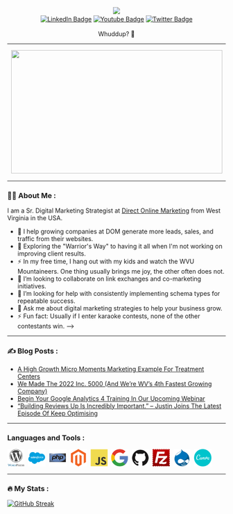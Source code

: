<div id="header" align="center">
  <img src="https://media.giphy.com/media/Wy3yu6suaOEgM/giphy.gif" width="400"/>
<div id="badges">
     <a href="https://www.linkedin.com/in/jonathanbentz/"><img src="https://img.shields.io/badge/LinkedIn-blue?style=for-the-badge&logo=linkedin&logoColor=white" alt="LinkedIn Badge"/></a>
  <a href="https://www.youtube.com/user/jonbmx3/"><img src="https://img.shields.io/badge/YouTube-red?style=for-the-badge&logo=youtube&logoColor=white" alt="Youtube Badge"/></a>
 <a href="https://www.facebook.com/jonathanbentz/"><img src="https://img.shields.io/badge/Facebook-blue?style=for-the-badge&logo=facebook&logoColor=white" alt="Twitter Badge"/></a>
    </div>
  <img src="https://komarev.com/ghpvc/?username=jonathanbentz&style=flat-square&color=blue" alt=""/>
  </div>
<div align="center">
Whuddup? 👋  
</div>

---

<div align="center">
  <img src="https://media.giphy.com/media/hqUp2o2TldiRkXOUsx/giphy.gif" width="487" height="284"/>
</div>

---

### 👨‍🦲 About Me :<div align="center">

I am a Sr. Digital Marketing Strategist at <a href="https://www.directom.com/">Direct Online Marketing</a> from West Virginia in the USA.

- :telescope: I help growing companies at DOM generate more leads, sales, and traffic from their websites.
- :seedling: Exploring the "Warrior's Way" to having it all when I'm not working on improving client results.
- :zap: In my free time, I hang out with my kids and watch the WVU Mountaineers. One thing usually brings me joy, the other often does not.
- 👯 I’m looking to collaborate on link exchanges and co-marketing initiatives.
- 🤔 I’m looking for help with consistently implementing schema types for repeatable success.
- 💬 Ask me about digital marketing strategies to help your business grow.
- ⚡ Fun fact: Usually if I enter karaoke contests, none of the other contestants win.
-->
  
---

### :writing_hand: Blog Posts :
  
<!-- BLOG-POST-LIST:START -->
- [A High Growth Micro Moments Marketing Example For Treatment Centers](https://www.directom.com/micro-moments-marketing-example/)
- [We Made The 2022 Inc. 5000 &lpar;And We’re WV’s 4th Fastest Growing Company&rpar;](https://www.directom.com/inc-5000-2022/)
- [Begin Your Google Analytics 4 Training In Our Upcoming Webinar](https://www.directom.com/google-analytics-4-training/)
- [“Building Reviews Up Is Incredibly Important.” – Justin Joins The Latest Episode Of Keep Optimising](https://www.directom.com/online-reputation-management-podcast/)
<!-- BLOG-POST-LIST:END -->
  
---

### Languages and Tools :
  
 <div>
  <img src="https://github.com/devicons/devicon/blob/master/icons/wordpress/wordpress-original.svg" title="Wordpress" alt="Wordpress" width="40" height="40"/>&nbsp;
  <img src="https://github.com/devicons/devicon/blob/master/icons/salesforce/salesforce-original.svg" title="Salesforce" alt="Salesforce" width="40" height="40"/>&nbsp;
  <img src="https://github.com/devicons/devicon/blob/master/icons/php/php-original.svg" title="PHP" alt="PHP" width="40" height="40"/>&nbsp;
  <img src="https://github.com/devicons/devicon/blob/master/icons/magento/magento-original.svg" title="Magento" alt="Magento" width="40" height="40"/>&nbsp;
  <img src="https://github.com/devicons/devicon/blob/master/icons/javascript/javascript-original.svg" title="Javascript" alt="Javascript" width="40" height="40"/>&nbsp;
  <img src="https://github.com/devicons/devicon/blob/master/icons/google/google-original.svg" title="Google" alt="Google" width="40" height="40"/>&nbsp;
  <img src="https://github.com/devicons/devicon/blob/master/icons/github/github-original.svg"  title="Github" alt="Github" width="40" height="40"/>&nbsp;
  <img src="https://github.com/devicons/devicon/blob/master/icons/filezilla/filezilla-plain.svg" title="Filezilla" alt="Filezilla" width="40" height="40"/>&nbsp;
  <img src="https://github.com/devicons/devicon/blob/master/icons/drupal/drupal-original.svg" title="Drupal" alt="Drupal" width="40" height="40"/>&nbsp;
  <img src="https://github.com/devicons/devicon/blob/master/icons/canva/canva-original.svg" title="Canva" alt="Canva" width="40" height="40"/>&nbsp;
 </div>
  
  ---

### :fire: My Stats :
  
  [![GitHub Streak](http://github-readme-streak-stats.herokuapp.com?user=jonathanbentz&theme=dark&background=000000)](https://git.io/streak-stats)
  

